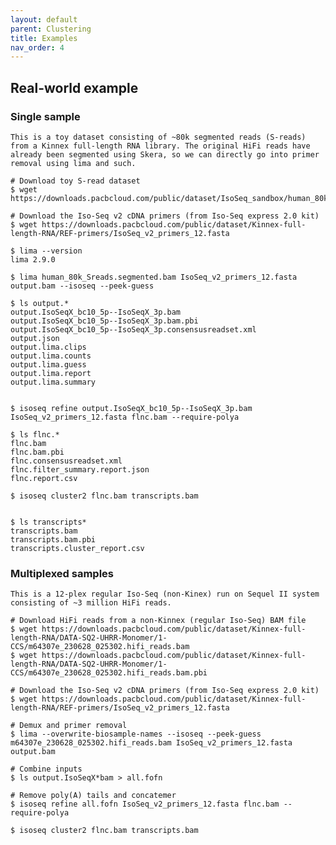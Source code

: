 ```yaml
---
layout: default
parent: Clustering
title: Examples
nav_order: 4
---
```


## Real-world example

### Single sample

    This is a toy dataset consisting of ~80k segmented reads (S-reads) from a Kinnex full-length RNA library. The original HiFi reads have already been segmented using Skera, so we can directly go into primer removal using lima and such.

    # Download toy S-read dataset
    $ wget https://downloads.pacbcloud.com/public/dataset/IsoSeq_sandbox/human_80k_Sreads.segmented.bam

    # Download the Iso-Seq v2 cDNA primers (from Iso-Seq express 2.0 kit)
    $ wget https://downloads.pacbcloud.com/public/dataset/Kinnex-full-length-RNA/REF-primers/IsoSeq_v2_primers_12.fasta

    $ lima --version
    lima 2.9.0

    $ lima human_80k_Sreads.segmented.bam IsoSeq_v2_primers_12.fasta output.bam --isoseq --peek-guess

    $ ls output.*
    output.IsoSeqX_bc10_5p--IsoSeqX_3p.bam
    output.IsoSeqX_bc10_5p--IsoSeqX_3p.bam.pbi
    output.IsoSeqX_bc10_5p--IsoSeqX_3p.consensusreadset.xml
    output.json
    output.lima.clips
    output.lima.counts
    output.lima.guess
    output.lima.report
    output.lima.summary


    $ isoseq refine output.IsoSeqX_bc10_5p--IsoSeqX_3p.bam IsoSeq_v2_primers_12.fasta flnc.bam --require-polya

    $ ls flnc.*
    flnc.bam
    flnc.bam.pbi
    flnc.consensusreadset.xml
    flnc.filter_summary.report.json
    flnc.report.csv

    $ isoseq cluster2 flnc.bam transcripts.bam


    $ ls transcripts*
    transcripts.bam
    transcripts.bam.pbi
    transcripts.cluster_report.csv

### Multiplexed samples

    This is a 12-plex regular Iso-Seq (non-Kinex) run on Sequel II system consisting of ~3 million HiFi reads.

    # Download HiFi reads from a non-Kinnex (regular Iso-Seq) BAM file
    $ wget https://downloads.pacbcloud.com/public/dataset/Kinnex-full-length-RNA/DATA-SQ2-UHRR-Monomer/1-CCS/m64307e_230628_025302.hifi_reads.bam
    $ wget https://downloads.pacbcloud.com/public/dataset/Kinnex-full-length-RNA/DATA-SQ2-UHRR-Monomer/1-CCS/m64307e_230628_025302.hifi_reads.bam.pbi

    # Download the Iso-Seq v2 cDNA primers (from Iso-Seq express 2.0 kit)
    $ wget https://downloads.pacbcloud.com/public/dataset/Kinnex-full-length-RNA/REF-primers/IsoSeq_v2_primers_12.fasta

    # Demux and primer removal
    $ lima --overwrite-biosample-names --isoseq --peek-guess m64307e_230628_025302.hifi_reads.bam IsoSeq_v2_primers_12.fasta output.bam

    # Combine inputs
    $ ls output.IsoSeqX*bam > all.fofn

    # Remove poly(A) tails and concatemer
    $ isoseq refine all.fofn IsoSeq_v2_primers_12.fasta flnc.bam --require-polya

    $ isoseq cluster2 flnc.bam transcripts.bam
